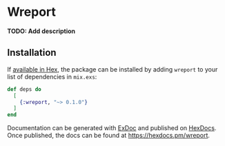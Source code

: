 # Wreport

**TODO: Add description**

## Installation

If [available in Hex](https://hex.pm/docs/publish), the package can be installed
by adding `wreport` to your list of dependencies in `mix.exs`:

```elixir
def deps do
  [
    {:wreport, "~> 0.1.0"}
  ]
end
```

Documentation can be generated with [ExDoc](https://github.com/elixir-lang/ex_doc)
and published on [HexDocs](https://hexdocs.pm). Once published, the docs can
be found at <https://hexdocs.pm/wreport>.

